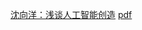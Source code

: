 [沈向洋：浅谈人工智能创造](https://event.baai.ac.cn/play/89) [pdf](https://github.com/476678244/learn_skills_quickly/blob/main/static_pages/%E6%B2%88%E5%90%91%E6%B4%8B%EF%BC%9A%E6%B5%85%E8%B0%88%E4%BA%BA%E5%B7%A5%E6%99%BA%E8%83%BD%E5%88%9B%E9%80%A0%20%7C%20%E6%9C%BA%E5%99%A8%E4%B9%8B%E5%BF%83.pdf)

